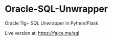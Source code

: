 # Oracle-SQL-Unwrapper
Oracle 11g+ SQL Unwrapper in Python/Flask


Live version at: https://faice.me/sql
